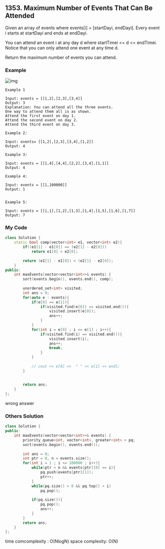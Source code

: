 ## 1353. Maximum Number of Events That Can Be Attended

Given an array of events where events[i] = [startDayi, endDayi]. Every event i starts at startDayi and ends at endDayi.

You can attend an event i at any day d where startTimei <= d <= endTimei. Notice that you can only attend one event at any time d.

Return the maximum number of events you can attend.

### Example
![img](https://assets.leetcode.com/uploads/2020/02/05/e1.png "img")
```
Example 1

Input: events = [[1,2],[2,3],[3,4]]
Output: 3
Explanation: You can attend all the three events.
One way to attend them all is as shown.
Attend the first event on day 1.
Attend the second event on day 2.
Attend the third event on day 3.
```

```
Example 2:

Input: events= [[1,2],[2,3],[3,4],[1,2]]
Output: 4

Example 3:

Input: events = [[1,4],[4,4],[2,2],[3,4],[1,1]]
Output: 4

Example 4:

Input: events = [[1,100000]]
Output: 1


Example 5:

Input: events = [[1,1],[1,2],[1,3],[1,4],[1,5],[1,6],[1,7]]
Output: 7
```


### My Code
```c++
class Solution {
    static bool comp(vector<int> e1, vector<int> e2){
        if((e1[1] - e1[0]) == (e2[1] - e2[0]))
            return e1[0] < e2[0];
        
        return (e1[1] - e1[0]) < (e2[1] - e2[0]);
    }
public:
    int maxEvents(vector<vector<int>>& events) {
        sort(events.begin(), events.end(), comp);
        
        unordered_set<int> visited;
        int ans = 0;
        for(auto e : events){
            if(e[0] == e[1]){
                if(visited.find(e[0]) == visited.end()){
                    visited.insert(e[0]);
                    ans++;
                }
            }
            for(int i = e[0] ; i <= e[1] ; i++){
                if(visited.find(i) == visited.end()){
                    visited.insert(i);
                    ans++;
                    break;
                }
            }
                
            // cout << e[0] <<  " " << e[1] << endl;
        }
        
        
        return ans;
    }
};
```
wrong answer

### Others Solution
```c++
class Solution {
public:
    int maxEvents(vector<vector<int>>& events) {
        priority_queue<int, vector<int>, greater<int> > pq;
        sort(events.begin(), events.end());
        
        int ans = 0;
        int ptr = 0, n = events.size();
        for(int i = 1 ; i <= 100000 ; i++){
            while(ptr < n && events[ptr][0] == i){
                pq.push(events[ptr][1]);
                ptr++;
            }
            while(pq.size() > 0 && pq.top() < i)
                pq.pop();
            
            if(pq.size()){
                pq.pop();
                ans++;
            }
        }
        return ans;
    }
};
```
time comcomplexity : O(NlogN)
space complexity: O(N)
